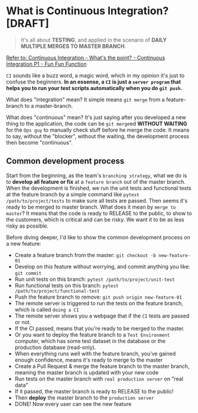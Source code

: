 # What is Continuous Integration? [DRAFT]

> It's all about **TESTING**, and applied in the scenario of **DAILY MULTIPLE MERGES TO MASTER BRANCH**.

[Refer to: Continuous Integration - What's the point? - Continuous Integration P1 - Fun Fun Function](https://www.youtube.com/watch?v=ymPOI4gWQFY)

`CI` sounds like a buzz word, a magic word, which in my opinion it's just to confuse the beginners.
**In an essense, a `CI` is just a `server program` that helps you to run your test scripts automatically when you do `git push`.**

What does "integration" mean?
It simple means `git merge` from a feature-branch to a master-branch.

What does "continuous" mean?
It's just saying after you developed a new thing to the application, the code can be `git merge`ed **WITHOUT WAITING** for the `Ops guy` to manually check stuff before he merge the code. It means to say, without the "blocker", without the waiting, the development process then become "continuous".



## Common development process

Start from the beginning, as the team's `branching strategy`, what we do is to **develop all feature or fix** at a `feature branch` out of the master branch.
When the development is finished, we run the unit tests and functional tests at the feature branch by a simple command like `pytest /path/to/project/tests` to make sure all tests are passed.
Then seems it's ready to be merged to master branch.
What does it mean by `merge to master`? It means that the code is ready to RELEASE to the public, to show to the customers, which is critical and can be risky. We want it to be as less risky as possible.

Before diving deeper, I'd like to show the common development process on a new feature:
- Create a feature branch from the master: `git checkout -b new-feature-01`
- Develop on this feature without worrying, and commit anything you like: `git commit`
- Run unit tests on this branch: `pytest /path/to/project/unit-test`
- Run functional tests on this branch: `pytest /path/to/project/functional-test`
- Push the feature branch to remove: `git push origin new-feature-01`
- The remote server is triggered to run the tests on the feature branch, which is called `doing a CI`
- The remote server shows you a webpage that if the `CI` tests are passed or not.
- If the CI passed, means that you're ready to be merged to the master.
- Or you want to deploy the feature branch to a `Test Environment` computer, which has some test dataset in the database or the production database (read-only).
- When everything runs well with the feature branch, you've gained enough confidence, means it's ready to merge to the master
- Create a Pull Request & merge the feature branch to the master branch, meaning the master branch is updated with your new code
- Run tests on the master branch with `real production server` on "real data"
- If it passed, the master branch is ready to RELEASE to the public!
- Then **deploy** the master branch to the `production server`
- DONE! Now every user can see the new feature